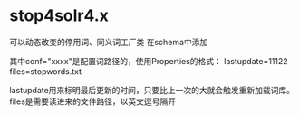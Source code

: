 stop4solr4.x
============

可以动态改变的停用词、同义词工厂类
在schema中添加
   <fieldType name="text_my" class="solr.TextField" positionIncrementGap="100">
     <analyzer type="index">
       <tokenizer class="solr.PatternTokenizerFactory" pattern="\s*?,\s*?"/>
     </analyzer>
	 <analyzer type="query">
       <tokenizer class="solr.PatternTokenizerFactory" pattern="\s*?,\s*?"/>
	   <filter class="org.apache.solr.analysis.DStopFilterFactory" conf="stop.conf" ignoreCase="true" enablePositionIncrements="true"/>
	   <filter class="org.apache.solr.analysis.DSynonymFilterFactory" conf="synonym.conf" ignoreCase="true" expand="true"/>
     </analyzer>
   </fieldType>
   
其中conf="xxxx"是配置词路径的，使用Properties的格式：
  lastupdate=11122
  files=stopwords.txt
  
lastupdate用来标明最后更新的时间，只要比上一次的大就会触发重新加载词库。files是需要读进来的文件路径，以英文逗号隔开
